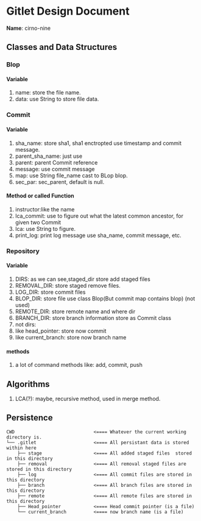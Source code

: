 # Gitlet Design Document

**Name**: cirno-nine

## Classes and Data Structures

### Blop

#### Variable

1. name: store the file name.
2. data: use String to store file data.


### Commit

#### Variable

1. sha_name: store sha1, sha1 enctropted use timestamp and commit message.
2. parent_sha_name: just use
3. parent: parent Commit reference
4. message: use commit message
5. map: use String file_name cast to BLop blop.
6. sec_par: sec_parent, default is null.

#### Method or called Function

1. instructor:like the name
2. lca_commit: use to figure out what the latest common ancestor, for given two Commit
3. lca: use String to figure.
4. print_log: print log message use sha_name, commit message, etc.

### Repository

#### Variable

1. DIRS: as we can see,staged_dir store add staged files
2. REMOVAL_DIR: store staged remove files.
3. LOG_DIR: store commit files
4. BLOP_DIR: store file use class Blop(But commit map contains blop) (not used)
5. REMOTE_DIR: store remote name and where dir
6. BRANCH_DIR: store branch information store as Commit class
7. not dirs:
8. like head_pointer: store now commit
9. like current_branch: store now branch name

#### methods

1. a lot of command methods like: add, commit, push

## Algorithms

1. LCA(?): maybe, recursive method, used in merge method.

## Persistence

```angular2html
CWD                             <==== Whatever the current working directory is.
└── .gitlet                     <==== All persistant data is stored within here
    ├── stage                   <==== All added staged files  stored in this directory
    ├── removal                 <==== All removal staged files are stored in this directory
    ├── log                     <==== All commit files are stored in this directory
    ├── branch                  <==== All branch files are stored in this directory
    ├── remote                  <==== All remote files are stored in this directory
    ├── Head_pointer            <==== Head commit pointer (is a file)
    └── current_branch          <==== now branch name (is a file)
```

